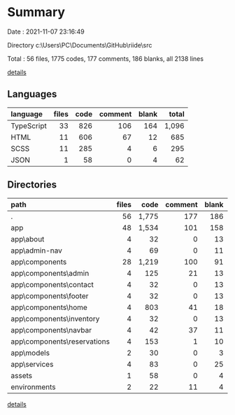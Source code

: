 # Summary

Date : 2021-11-07 23:16:49

Directory c:\Users\PC\Documents\GitHub\riide\src

Total : 56 files,  1775 codes, 177 comments, 186 blanks, all 2138 lines

[details](details.md)

## Languages
| language | files | code | comment | blank | total |
| :--- | ---: | ---: | ---: | ---: | ---: |
| TypeScript | 33 | 826 | 106 | 164 | 1,096 |
| HTML | 11 | 606 | 67 | 12 | 685 |
| SCSS | 11 | 285 | 4 | 6 | 295 |
| JSON | 1 | 58 | 0 | 4 | 62 |

## Directories
| path | files | code | comment | blank | total |
| :--- | ---: | ---: | ---: | ---: | ---: |
| . | 56 | 1,775 | 177 | 186 | 2,138 |
| app | 48 | 1,534 | 101 | 158 | 1,793 |
| app\about | 4 | 32 | 0 | 13 | 45 |
| app\admin-nav | 4 | 69 | 0 | 11 | 80 |
| app\components | 28 | 1,219 | 100 | 91 | 1,410 |
| app\components\admin | 4 | 125 | 21 | 13 | 159 |
| app\components\contact | 4 | 32 | 0 | 13 | 45 |
| app\components\footer | 4 | 32 | 0 | 13 | 45 |
| app\components\home | 4 | 803 | 41 | 18 | 862 |
| app\components\inventory | 4 | 32 | 0 | 13 | 45 |
| app\components\navbar | 4 | 42 | 37 | 11 | 90 |
| app\components\reservations | 4 | 153 | 1 | 10 | 164 |
| app\models | 2 | 30 | 0 | 3 | 33 |
| app\services | 4 | 83 | 0 | 25 | 108 |
| assets | 1 | 58 | 0 | 4 | 62 |
| environments | 2 | 22 | 11 | 4 | 37 |

[details](details.md)